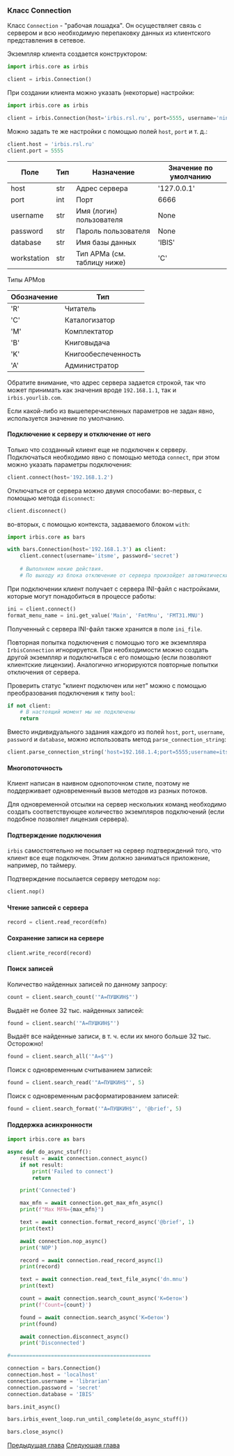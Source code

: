 ### Класс Connection

Класс `Connection` - "рабочая лошадка". Он осуществляет связь с сервером и всю необходимую перепаковку данных из клиентского представления в сетевое.

Экземпляр клиента создается конструктором:

```python
import irbis.core as irbis

client = irbis.Connection()
```

При создании клиента можно указать (некоторые) настройки:

```python
import irbis.core as irbis

client = irbis.Connection(host='irbis.rsl.ru', port=5555, username='ninja')
```

Можно задать те же настройки с помощью полей `host`, `port` и т. д.:

```python
client.host = 'irbis.rsl.ru'
client.port = 5555
```

Поле|Тип|Назначение|Значение по умолчанию
----|---|----------|---------------------
host        |str | Адрес сервера|'127.0.0.1'
port        |int | Порт|6666
username    |str | Имя (логин) пользователя|None
password    |str | Пароль пользователя|None
database    |str | Имя базы данных|'IBIS'
workstation |str | Тип АРМа (см. таблицу ниже)| 'C'

Типы АРМов

Обозначение|Тип
-----------|---
'R' | Читатель
'C' | Каталогизатор
'M' | Комплектатор
'B' | Книговыдача
'K' | Книгообеспеченность
'A' | Администратор

Обратите внимание, что адрес сервера задается строкой, так что может принимать как значения вроде `192.168.1.1`, так и `irbis.yourlib.com`.

Если какой-либо из вышеперечисленных параметров не задан явно, используется значение по умолчанию.

#### Подключение к серверу и отключение от него

Только что созданный клиент еще не подключен к серверу. Подключаться необходимо явно с помощью метода `connect`, при этом можно указать параметры подключения:

```python
client.connect(host='192.168.1.2')
```

Отключаться от сервера можно двумя способами: во-первых, с помощью метода `disconnect`:

```python
client.disconnect()
```

во-вторых, с помощью контекста, задаваемого блоком `with`:

```python
import irbis.core as bars

with bars.Connection(host='192.168.1.3') as client:
    client.connect(username='itsme', password='secret')
    
    # Выполняем некие действия.
    # По выходу из блока отключение от сервера произойдет автоматически.
```

При подключении клиент получает с сервера INI-файл с настройками, которые могут понадобиться в процессе работы:

```python
ini = client.connect()
format_menu_name = ini.get_value('Main', 'FmtMnu', 'FMT31.MNU')
```

Полученный с сервера INI-файл также хранится в поле `ini_file`.

Повторная попытка подключения с помощью того же экземпляра `IrbisConnection` игнорируется. При необходимости можно создать другой экземпляр и подключиться с его помощью (если позволяют клиентские лицензии). Аналогично игнорируются повторные попытки отключения от сервера.

Проверить статус "клиент подключен или нет" можно с помощью преобразования подключения к типу `bool`:

```python
if not client:
    # В настоящий момент мы не подключены
    return
```

Вместо индивидуального задания каждого из полей `host`, `port`, `username`, `password` и `database`, можно использовать метод `parse_connection_string`:

```python
client.parse_connection_string('host=192.168.1.4;port=5555;username=itsme;password=secret;db=RDR;')
``` 

#### Многопоточность

Клиент написан в наивном однопоточном стиле, поэтому не поддерживает одновременный вызов методов из разных потоков.

Для одновременной отсылки на сервер нескольких команд необходимо создать соответствующее количество экземпляров подключений (если подобное позволяет лицензия сервера).

#### Подтверждение подключения

`irbis` самостоятельно не посылает на сервер подтверждений того, что клиент все еще подключен. Этим должно заниматься приложение, например, по таймеру. 

Подтверждение посылается серверу методом `nop`:
 
```python
client.nop()
```

#### Чтение записей с сервера

```python
record = client.read_record(mfn)
```

#### Сохранение записи на сервере

```python
client.write_record(record)
```

#### Поиск записей

Количество найденных записей по данному запросу:

```python
count = client.search_count('"A=ПУШКИН$"')
```

Выдаёт не более 32 тыс. найденных записей:

```python
found = client.search('"A=ПУШКИН$"')
```

Выдаёт все найденные записи, в т. ч. если их много больше 32 тыс. Осторожно!

```python
found = client.search_all('"A=$"')
```

Поиск с одновременным считыванием записей:

```python
found = client.search_read('"A=ПУШКИН$"', 5)
```

Поиск с одновременным расформатированием записей:

```python
found = client.search_format('"A=ПУШКИН$"', '@brief', 5)
```

#### Поддержка асинхронности

```python
import irbis.core as bars

async def do_async_stuff():
    result = await connection.connect_async()
    if not result:
        print('Failed to connect')
        return

    print('Connected')

    max_mfn = await connection.get_max_mfn_async()
    print(f"Max MFN={max_mfn}")

    text = await connection.format_record_async('@brief', 1)
    print(text)

    await connection.nop_async()
    print('NOP')

    record = await connection.read_record_async(1)
    print(record)

    text = await connection.read_text_file_async('dn.mnu')
    print(text)

    count = await connection.search_count_async('K=бетон')
    print(f'Count={count}')

    found = await connection.search_async('K=бетон')
    print(found)

    await connection.disconnect_async()
    print('Disconnected')

#=============================================

connection = bars.Connection()
connection.host = 'localhost'
connection.username = 'librarian'
connection.password = 'secret'
connection.database = 'IBIS'

bars.init_async()

bars.irbis_event_loop.run_until_complete(do_async_stuff())

bars.close_async()
```

[Предыдущая глава](chapter1.md) [Следующая глава](chapter3.md)
